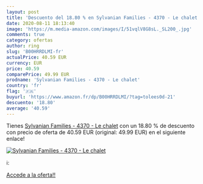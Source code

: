 ```yaml
---
layout: post
title: 'Descuento del 18.80 % en Sylvanian Families - 4370 - Le chalet'
date: 2020-08-11 18:13:40
image: 'https://m.media-amazon.com/images/I/51vqlV8G8sL._SL200_.jpg'
comments: true
category: ofertas
author: ring
slug: 'B00HRRDLMI-fr'
actualPrice: 40.59 EUR
currency: EUR
price: 40.59
comparePrice: 49.99 EUR
prodname: 'Sylvanian Families - 4370 - Le chalet'
country: 'fr'
flag: '🇫🇷'
buyurl: 'https://www.amazon.fr/dp/B00HRRDLMI/?tag=tolees0d-21'
descuento: '18.80'
average: '40.59'
---
```


Tienes [Sylvanian Families - 4370 - Le chalet](https://www.amazon.fr/dp/B00HRRDLMI/?tag=tolees0d-21) con un 18.80 % de descuento con precio de oferta de 40.59 EUR (original: 49.99 EUR) en el siguiente enlace!

[![Sylvanian Families - 4370 - Le chalet](https://m.media-amazon.com/images/I/51vqlV8G8sL._SL200_.jpg)](https://www.amazon.fr/dp/B00HRRDLMI/?tag=tolees0d-21)

ℹ️:


[Accede a la oferta!!](https://www.amazon.fr/dp/B00HRRDLMI/?tag=tolees0d-21)

